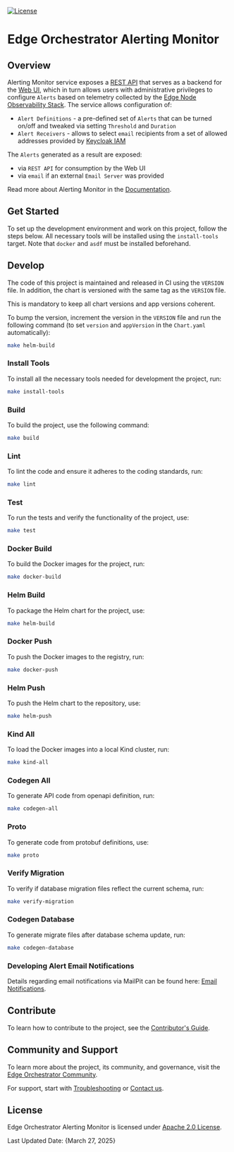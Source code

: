 <!--
SPDX-FileCopyrightText: (C) 2025 Intel Corporation
SPDX-License-Identifier: Apache-2.0
-->

[![License](https://img.shields.io/badge/License-Apache%202.0-blue.svg)](https://opensource.org/licenses/Apache-2.0)

# Edge Orchestrator Alerting Monitor

[Web UI]: https://github.com/open-edge-platform/orch-ui
[Edge Node Observability Stack]: https://github.com/open-edge-platform/o11y-charts/tree/main/charts/edgenode-observability
[Keycloak IAM]: https://github.com/open-edge-platform/edge-manageability-framework/blob/main/argocd/applications/templates/platform-keycloak.yaml

[Documentation]: https://docs.openedgeplatform.intel.com/edge-manage-docs/main/developer_guide/observability/arch/index.html
[Edge Orchestrator Community]: https://github.com/open-edge-platform
[Troubleshooting]: https://docs.openedgeplatform.intel.com/edge-manage-docs/main/developer_guide/troubleshooting/index.html
[Contact us]: https://github.com/open-edge-platform

[Apache 2.0 License]: LICENSES/Apache-2.0.txt
[Contributor's Guide]: https://docs.openedgeplatform.intel.com/edge-manage-docs/main/developer_guide/contributor_guide/index.html

[Email Notifications]: https://docs.openedgeplatform.intel.com/edge-manage-docs/main/developer_guide/observability/tutorials/development/email-notifications.html

## Overview

Alerting Monitor service exposes a [REST API](api/v1/openapi.yaml) that serves as a backend for the [Web UI], which in turn allows users with administrative privileges to configure `Alerts` based on telemetry collected by the [Edge Node Observability Stack]. The service allows configuration of:

- `Alert Definitions` - a pre-defined set of `Alerts` that can be turned on/off and tweaked via setting `Threshold` and `Duration`
- `Alert Receivers` - allows to select `email` recipients from a set of allowed addresses provided by [Keycloak IAM]

The `Alerts` generated as a result are exposed:

- via `REST API` for consumption by the Web UI
- via `email` if an external `Email Server` was provided

Read more about Alerting Monitor in the [Documentation].

## Get Started

To set up the development environment and work on this project, follow the steps below.
All necessary tools will be installed using the `install-tools` target.
Note that `docker` and `asdf` must be installed beforehand.

## Develop

The code of this project is maintained and released in CI using the `VERSION` file.
In addition, the chart is versioned with the same tag as the `VERSION` file.

This is mandatory to keep all chart versions and app versions coherent.

To bump the version, increment the version in the `VERSION` file and run the following command
(to set `version` and `appVersion` in the `Chart.yaml` automatically):

```sh
make helm-build
```

### Install Tools

To install all the necessary tools needed for development the project, run:

```sh
make install-tools
```

### Build

To build the project, use the following command:

```sh
make build
```

### Lint

To lint the code and ensure it adheres to the coding standards, run:

```sh
make lint
```

### Test

To run the tests and verify the functionality of the project, use:

```sh
make test
```

### Docker Build

To build the Docker images for the project, run:

```sh
make docker-build
```

### Helm Build

To package the Helm chart for the project, use:

```sh
make helm-build
```

### Docker Push

To push the Docker images to the registry, run:

```sh
make docker-push
```

### Helm Push

To push the Helm chart to the repository, use:

```sh
make helm-push
```

### Kind All

To load the Docker images into a local Kind cluster, run:

```sh
make kind-all
```

### Codegen All

To generate API code from openapi definition, run:

```sh
make codegen-all
```

### Proto

To generate code from protobuf definitions, use:

```sh
make proto
```

### Verify Migration

To verify if database migration files reflect the current schema, run:

```sh
make verify-migration
```

### Codegen Database

To generate migrate files after database schema update, run:

```sh
make codegen-database
```

### Developing Alert Email Notifications

Details regarding email notifications via MailPit can be found here: [Email Notifications].

## Contribute

To learn how to contribute to the project, see the [Contributor's Guide].

## Community and Support

To learn more about the project, its community, and governance, visit the [Edge Orchestrator Community].

For support, start with [Troubleshooting] or [Contact us].

## License

Edge Orchestrator Alerting Monitor is licensed under [Apache 2.0 License].

Last Updated Date: {March 27, 2025}
